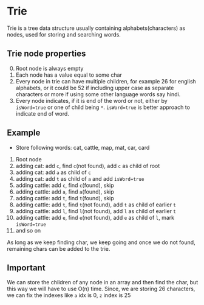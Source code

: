 # Trie
Trie is a tree data structure usually containing alphabets(characters) as nodes, used for storing and searching words.

## Trie node properties
0. Root node is always empty
1. Each node has a value equal to some char
2. Every node in trie can have multiple children, for example 26 for english alphabets, or it could be 52 if including upper case as separate characters or more if using some other language words say hindi.
3. Every node indicates, if it is end of the word or not, either by `isWord=true` or one of child being `*`. `isWord=true` is better approach to indicate end of word.

## Example
- Store following words: cat, cattle, map, mat, car, card

1. Root node
2. adding cat: add `c`, find `c`(not found), add `c` as child of root
3. adding cat: add `a` as child of `c`
4. adding cat: add `t` as child of `a` and add `isWord=true`
5. adding cattle: add `c`, find `c`(found), skip
6. adding cattle: add `a`, find `a`(found), skip
7. adding cattle: add `t`, find `t`(found), skip
8. adding cattle: add `t`, find `t`(not found), add `t` as child of earlier `t`
9. adding cattle: add `l`, find `l`(not found), add `l` as child of earlier `t`
10. adding cattle: add `e`, find `e`(not found), add `e` as child of `l`, mark `isWord=true`
11. and so on

As long as we keep finding char, we keep going and once we do not found, remaining chars can be added to the trie.

## Important
We can store the children of any node in an array and then find the char, but this way we will have to use O(n) time.
Since, we are storing 26 characters, we can fix the indexes like `a` idx is 0, `z` index is 25